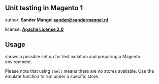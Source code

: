 ## Unit testing in Magento 1

author: **Sander Mangel <sander@sandermangel.nl>**

license: [**Apache License 2.0**](https://github.com/sandermangel/basic-dev-training/blob/master/LICENSE)

## Usage

shows a possible set up for test isolation and preparing a Magento environment.

Please note that using `shell` means there are no stores available.
Use the emulate function to run under a specific store.